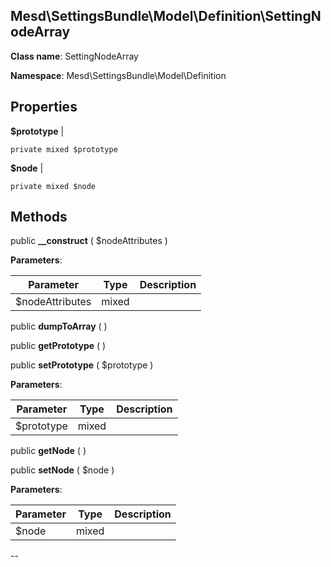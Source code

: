 Mesd\SettingsBundle\Model\Definition\SettingNodeArray
---------------

    

    


**Class name**: SettingNodeArray

**Namespace**: Mesd\SettingsBundle\Model\Definition









Properties
----------


**$prototype**  |  



    private mixed $prototype






**$node**  |  



    private mixed $node






Methods
-------


public **__construct** ( $nodeAttributes )











**Parameters**:

| Parameter | Type | Description |
|-----------|------|-------------|
| $nodeAttributes | mixed |  |


public **dumpToArray** (  )












public **getPrototype** (  )












public **setPrototype** ( $prototype )











**Parameters**:

| Parameter | Type | Description |
|-----------|------|-------------|
| $prototype | mixed |  |


public **getNode** (  )












public **setNode** ( $node )











**Parameters**:

| Parameter | Type | Description |
|-----------|------|-------------|
| $node | mixed |  |


--